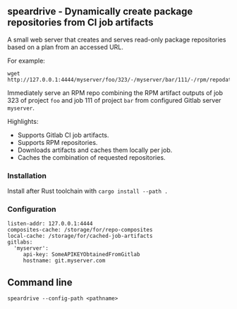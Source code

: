## speardrive - Dynamically create package repositories from CI job artifacts

A small web server that creates and serves read-only package repositories
based on a plan from an accessed URL.

For example:

```
wget http://127.0.0.1:4444/myserver/foo/323/-/myserver/bar/111/-/rpm/repodata/repomd.xml
```

Immediately serve an RPM repo combining the RPM artifact outputs of job 323 of
project `foo` and job 111 of project `bar` from configured Gitlab server
`myserver`.


Highlights:

* Supports Gitlab CI job artifacts.
* Supports RPM repositories.
* Downloads artifacts and caches them locally per job.
* Caches the combination of requested repositories.


### Installation

Install after Rust toolchain with `cargo install --path .`


### Configuration

```
listen-addr: 127.0.0.1:4444
composites-cache: /storage/for/repo-composites
local-cache: /storage/for/cached-job-artifacts
gitlabs:
  'myserver':
     api-key: SomeAPIKEYObtainedFromGitlab
     hostname: git.myserver.com
```

## Command line

```
speardrive --config-path <pathname>
```
